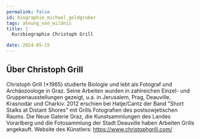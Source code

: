```yaml
---
permalink: false
id: biographie_michael_goldgruber
tags: ahnung_von_wildnis
title: |
  Kurzbiographie Christoph Grill

date: 2024-05-15
--- 
```



## Über Christoph Grill

Christoph Grill (*1965) studierte Biologie und lebt als Fotograf und Archäozoologe in Graz. Seine Arbeiten wurden in zahlreichen Einzel- und Gruppenausstellungen gezeigt, u.a. in Jerusalem, Prag, Deauville, Krasnodar und Charkiv. 2012 erschien bei Hatje/Cantz der Band "Short Stalks at Distant Shores" mit Grills Fotografien des postsowjetischen Raums. Die Neue Galerie Graz, die Kunstsammlungen des Landes Vorarlberg und die Fotosammlung der Stadt Deauville haben Arbeiten Grills angekauft. Website des Künstlers: <https://www.christophgrill.com/>



